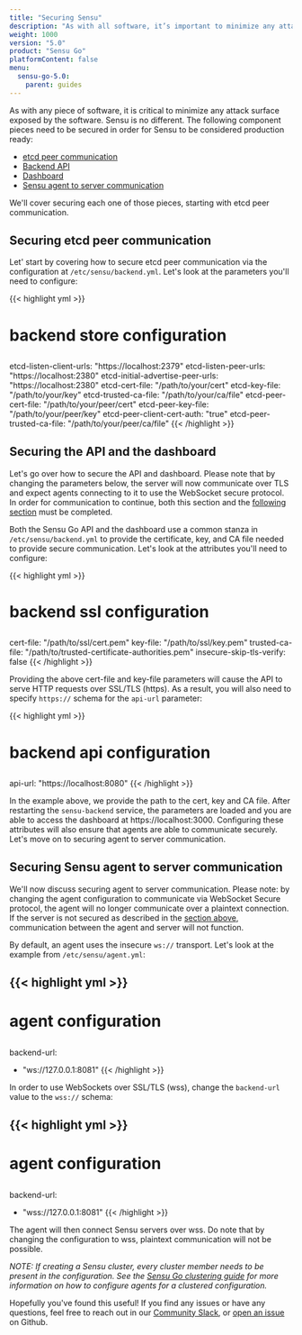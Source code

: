 ```yaml
---
title: "Securing Sensu"
description: "As with all software, it’s important to minimize any attack surface exposed by the software. Sensu is no different. In this guide, you’ll learn about the components that need to be secured (and how to do so)."
weight: 1000
version: "5.0"
product: "Sensu Go"
platformContent: false
menu:
  sensu-go-5.0:
    parent: guides
---
```


As with any piece of software, it is critical to minimize any attack surface exposed by the software. Sensu is no different. The following component pieces need to be secured in order for Sensu to be considered production ready:

* [etcd peer communication](#securing-etcd-peer-communication)
* [Backend API](#securing-the-api-and-the-dashboard)
* [Dashboard](#securing-the-api-and-the-dashboard)
* [Sensu agent to server communication](#securing-sensu-agent-to-server-communication)

We'll cover securing each one of those pieces, starting with etcd peer communication.

## Securing etcd peer communication

Let' start by covering how to secure etcd peer communication via the configuration at `/etc/sensu/backend.yml`. Let's look at the parameters you'll need to configure:

{{< highlight yml >}}
##
# backend store configuration
##
etcd-listen-client-urls: "https://localhost:2379"
etcd-listen-peer-urls: "https://localhost:2380"
etcd-initial-advertise-peer-urls: "https://localhost:2380"
etcd-cert-file: "/path/to/your/cert"
etcd-key-file: "/path/to/your/key"
etcd-trusted-ca-file: "/path/to/your/ca/file"
etcd-peer-cert-file: "/path/to/your/peer/cert"
etcd-peer-key-file: "/path/to/your/peer/key"
etcd-peer-client-cert-auth: "true"
etcd-peer-trusted-ca-file: "/path/to/your/peer/ca/file"
{{< /highlight >}}

## Securing the API and the dashboard

Let's go over how to secure the API and dashboard. Please note that by changing the parameters below, the server will now communicate over TLS and expect agents connecting to it to use the WebSocket secure protocol. In order for communication to continue, both this section and the [following section](#securing-sensu-agent-to-server-communication) must be completed. 

Both the Sensu Go API and the dashboard use a common stanza in `/etc/sensu/backend.yml` to provide the certificate, key, and CA file needed to provide secure communication. Let's look at the attributes you'll need to configure:

{{< highlight yml >}}
##
# backend ssl configuration
##
cert-file: "/path/to/ssl/cert.pem"
key-file: "/path/to/ssl/key.pem"
trusted-ca-file: "/path/to/trusted-certificate-authorities.pem"
insecure-skip-tls-verify: false
{{< /highlight >}}

Providing the above cert-file and key-file parameters will cause the API to serve HTTP requests over
SSL/TLS (https). As a result, you will also need to specify `https://` schema
for the `api-url` parameter:

{{< highlight yml >}}
##
# backend api configuration
##
api-url: "https://localhost:8080"
{{< /highlight >}}

In the example above, we provide the path to the cert, key and CA file. After restarting the `sensu-backend` service, the parameters are loaded and you are able to access the dashboard at https://localhost:3000. Configuring these attributes will also ensure that agents are able to communicate securely. Let's move on to securing agent to server communication.

## Securing Sensu agent to server communication

We'll now discuss securing agent to server communication. Please note: by changing the agent configuration to communicate via WebSocket Secure protocol, the agent will no longer communicate over a plaintext connection. If the server is not secured as described in the [section above](#securing-the-api-and-the-dashboard), communication between the agent and server will not function.

By default, an agent uses the insecure `ws://` transport. Let's look at the example from `/etc/sensu/agent.yml`:

{{< highlight yml >}}
---
##
# agent configuration
##
backend-url:
  - "ws://127.0.0.1:8081"
{{< /highlight >}}

In order to use WebSockets over SSL/TLS (wss), change the `backend-url` value to the `wss://` schema:

{{< highlight yml >}}
---
##
# agent configuration
##
backend-url:
  - "wss://127.0.0.1:8081"
{{< /highlight >}}

The agent will then connect Sensu servers over wss. Do note that by changing the configuration to wss, plaintext communication will not be possible.

_NOTE: If creating a Sensu cluster, every cluster member needs to be present in the configuration. See the [Sensu Go clustering guide][2] for more information on how to configure agents for a clustered configuration._


Hopefully you've found this useful! If you find any issues or have any questions, feel free to reach out in our [Community Slack][3], or [open an issue][4] on Github.

<!-- LINKS -->
[1]: /sensu-core/latest/guides/securing-sensu/
[2]: ../clustering
[3]: https://slack.sensu.io
[4]: https://github.com/sensu/sensu-docs/issues/new
